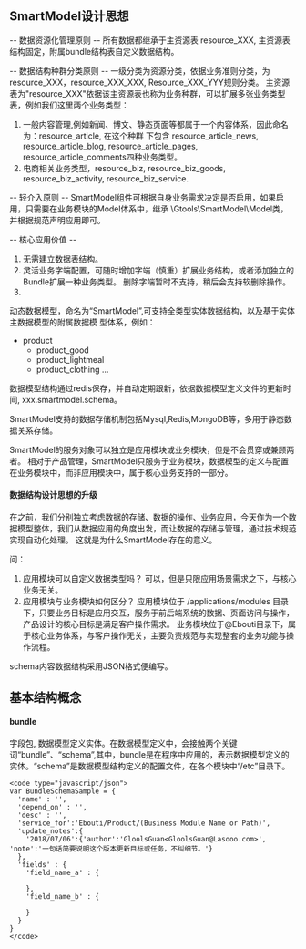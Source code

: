 ## SmartModel设计思想 ##

-- 数据资源化管理原则 --
所有数据都继承于主资源表 resource_XXX, 主资源表结构固定，附属bundle结构表自定义数据结构。

-- 数据结构种群分类原则 --
一级分类为资源分类，依据业务准则分类，为resource_XXX，resource_XXX_XXX, Resource_XXX_YYY规则分类。
主资源表为"resource_XXX"依据该主资源表也称为业务种群，可以扩展多张业务类型表，例如我们这里两个业务类型：
1. 一般内容管理,例如新闻、博文、静态页面等都属于一个内容体系，因此命名为：resource_article, 在这个种群
下包含 resource_article_news, resource_article_blog, resource_article_pages, 
resource_article_comments四种业务类型。
2. 电商相关业务类型，resource_biz, resource_biz_goods, resource_biz_activity, resource_biz_service.

-- 轻介入原则 --
SmartModel组件可根据自身业务需求决定是否启用，如果启用，只需要在业务模块的Model体系中，继承 \Gtools\SmartModel\Model类，
并根据规范声明应用即可。


-- 核心应用价值 --
1. 无需建立数据表结构。
2. 灵活业务字端配置，可随时增加字端（慎重）扩展业务结构，或者添加独立的Bundle扩展一种业务类型。
   删除字端暂时不支持，稍后会支持软删除操作。
3. 

动态数据模型，命名为“SmartModel”,可支持全类型实体数据结构，以及基于实体主数据模型的附属数据模
型体系，例如：
- product
  - product_good
  - product_lightmeal
  - product_clothing
  ...

数据模型结构通过redis保存，并自动定期跟新，依据数据模型定义文件的更新时间, xxx.smartmodel.schema。

SmartModel支持的数据存储机制包括Mysql,Redis,MongoDB等，多用于静态数据关系存储。

SmartModel的服务对象可以独立是应用模块或业务模块，但是不会贯穿或兼顾两者。
相对于产品管理，SmartModel只服务于业务模块，数据模型的定义与配置在业务模块中，而非应用模块中，属于核心业务支持的一部分。

#### 数据结构设计思想的升级 ####
在之前，我们分别独立考虑数据的存储、数据的操作、业务应用，今天作为一个数据模型整体，我们从数据应用的角度出发，而让数据的存储与管理，通过技术规范实现自动化处理。
这就是为什么SmartModel存在的意义。

问：
1. 应用模块可以自定义数据类型吗？
  可以，但是只限应用场景需求之下，与核心业务无关。
2. 应用模块与业务模块如何区分？
   应用模块位于 /applications/modules 目录下，只要业务目标是应用交互，服务于前后端系统的数据、页面访问与操作，产品设计的核心目标是满足客户操作需求。
   业务模块位于@Ebouti目录下，属于核心业务体系，与客户操作无关，主要负责规范与实现整套的业务功能与操作流程。

schema内容数据结构采用JSON格式便编写。


## 基本结构概念 ##
#### bundle ####
字段包, 数据模型定义实体。在数据模型定义中，会接触两个关键词“bundle”、“schema”,其中，bundle是在程序中应用的，表示数据模型定义的实体。“schema”是数据模型结构定义的配置文件，在各个模块中“/etc”目录下。
```
<code type="javascript/json">
var BundleSchemaSample = {
  'name' : '',
  'depend_on' : '',
  'desc' : '',
  'service_for':'Ebouti/Product/(Business Module Name or Path)',
  'update_notes':{
    '2018/07/06':{'author':'GloolsGuan<GloolsGuan@Lasooo.com>', 'note':'一句话简要说明这个版本更新目标或任务，不纠细节。'}
  },
  'fields' : {
    'field_name_a' : {

    },
    'field_name_b' : {

    }
  }
}
</code>
```

